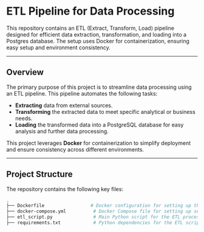 # ETL Pipeline for Data Processing

This repository contains an ETL (Extract, Transform, Load) pipeline designed for efficient data extraction, transformation, and loading into a Postgres database. The setup uses Docker for containerization, ensuring easy setup and environment consistency.




---

## Overview

The primary purpose of this project is to streamline data processing using an ETL pipeline. This pipeline automates the following tasks:
- **Extracting** data from external sources.
- **Transforming** the extracted data to meet specific analytical or business needs.
- **Loading** the transformed data into a PostgreSQL database for easy analysis and further data processing.

This project leverages **Docker** for containerization to simplify deployment and ensure consistency across different environments.

---

## Project Structure

The repository contains the following key files:

```bash
.
├── Dockerfile                 # Docker configuration for setting up the environment
├── docker-compose.yml          # Docker Compose file for setting up services (Postgres, ETL script)
├── etl_script.py               # Main Python script for the ETL process
├── requirements.txt            # Python dependencies for the ETL script

